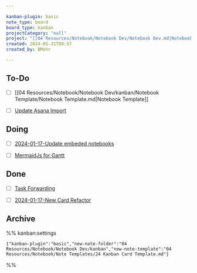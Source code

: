 ```yaml
---

kanban-plugin: basic
note_type: board
board_type: kanban
projectCategory: "null"
project: "[[04 Resources/Notebook/Notebook Dev/Notebook Dev.md|Notebook Dev]]"
created: 2024-01-31T09:57
created_by: BMohr

---
```


## To-Do
- [ ] [[04 Resources/Notebook/Notebook Dev/kanban/Notebook Template/Notebook Template.md|Notebook Template]]

- [ ] [Update Asana Import](04%20Resources/Notebook/Notebook%20Dev/kanban/Update%20Asana%20Import/Update%20Asana%20Import.md)


## Doing

- [ ] [2024-01-17-Update embeded notebooks](04%20Resources/Notebook/Notebook%20Dev/kanban/2024-01-17-Update%20embeded%20notebooks/2024-01-17-Update%20embeded%20notebooks.md)
- [ ] [MermaidJs for Gantt](04%20Resources/Notebook/Notebook%20Dev/kanban/MermaidJs%20for%20Gantt/MermaidJs%20for%20Gantt.md)


## Done

- [ ] [Task Forwarding](04%20Resources/Notebook/Notebook%20Dev/kanban/Task%20Forwarding/Task%20Forwarding.md)
- [ ] [2024-01-17-New Card Refactor](04%20Resources/Notebook/Notebook%20Dev/kanban/2024-01-17-New%20Card%20Refactor/2024-01-17-New%20Card%20Refactor.md)


## Archive





%% kanban:settings
```
{"kanban-plugin":"basic","new-note-folder":"04 Resources/Notebook/Notebook Dev/kanban","new-note-template":"04 Resources/Notebook/Note Templates/24 Kanban Card Template.md"}
```
%%